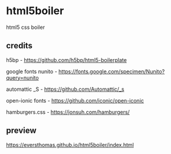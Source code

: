 # html5boiler
html5 css boiler

## credits

h5bp - https://github.com/h5bp/html5-boilerplate

google fonts nunito - https://fonts.google.com/specimen/Nunito?query=nunito

automattic _S - https://github.com/Automattic/_s

open-ionic fonts - https://github.com/iconic/open-iconic

hamburgers.css - https://jonsuh.com/hamburgers/

## preview

https://eversthomas.github.io/html5boiler/index.html
